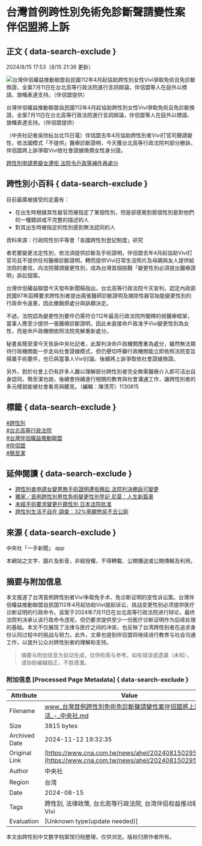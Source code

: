 # 台灣首例跨性別免術免診斷聲請變性案 伴侶盟將上訴

## 正文 { data-search-exclude }


2024/8/15 17:53（8/15 21:36 更新）

![台灣伴侶權益推動聯盟自民國112年4月起協助跨性別女性Vivi爭取免術且免診斷換證，全案7月11日在台北高等行政法院進行言詞辯論，伴侶盟等人在庭外以標語、旗幟表達支持。（伴侶盟提供）](https://imgcdn.cna.com.tw/www/WebPhotos/800/20240711/958x768_wmkn_0_C20240711000197.jpg)

台灣伴侶權益推動聯盟自民國112年4月起協助跨性別女性Vivi爭取免術且免診斷換證，全案7月11日在台北高等行政法院進行言詞辯論，伴侶盟等人在庭外以標語、旗幟表達支持。（伴侶盟提供）

（中央社記者吳欣紜台北15日電）伴侶盟去年4月協助跨性別者Vivi打官司聲請變性，依法國模式「不提供」醫療診斷證明，今天獲台北高等行政法院判部分勝訴，伴侶盟將上訴爭取Vivi依社會證據換領女性身分證。

[跨性別申請男變女遭拒 法院令戶政等補件再處分](https://www.cna.com.tw/news/asoc/202408150386.aspx)

## 跨性別小百科 { data-search-exclude }

目前最廣被接受的定義有：

- 在出生時根據其性器官而被指定了某個性別，但是卻感覺到那個性別是對他們的一種錯誤或不完整的描述的人
- 對其出生時被指定的性別感到無法認同的人

資料來源：行政院性別平等會「各國跨性別登記制度」研究

者若要變更法定性別，依法須提供診斷及手術證明，伴侶盟去年4月起協助Vivi打官司且不提供任何醫療診斷證明，轉而提供Vivi日常生活照片及母親與友人提供給法院的書信，向法院聲請變更性別，成為台灣首個挑戰「變更性別必須提出醫療證明」訴訟個案。

台灣伴侶權益聯盟今天發布新聞稿指出，台北高等行政法院今天宣判，認定內政部民國97年函釋要求跨性別者提出兩張醫師診斷證明及摘除性器官始能變更性別的行政命令違憲，因此撤銷原處分與訴願決定。

不過，法院認為變更性別要件仍需符合112年最高行政法院所闡釋的弱醫療框架，當事人應至少提供一張醫療診斷證明，因此未直接命戶政准予Vivi變更性別為女性，而是命戶政機關依照法院見解重新處分。

秘書長簡至潔今天告訴中央社記者，此案判決命戶政機關應重為處分，雖然無法期待行政機關能一步走向社會證據模式，但仍懇切呼籲行政機關能立即依照法院意旨揚棄手術要件，也已與當事人Vivi討論，後續將上訴爭取依社會證據換證。

另外，對於社會上仍有許多人難以理解部分跨性別者完全無需醫療介入即可活出自身認同，簡至潔也說，後續會持續進行相關的教育與社會溝通工作，讓跨性別者的多元樣貌能被社會看見與聽見。（編輯：陳清芳）1130815

## 標籤 { data-search-exclude }

[#跨性別](/tag/17699/)  
[#台北高等行政法院](/tag/21473/)  
[#台灣伴侶權益推動聯盟](/tag/21882/)  
[#伴侶盟](/tag/23368/)  
[#簡至潔](/tag/36089/)  

## 延伸閱讀 { data-search-exclude }

- [跨性別者申請女變男無手術證明遭拒興訟 法院判決勝訴可變更](https://www.cna.com.tw/news/asoc/202405300126.aspx)
- [獨家／首例跨性別男性免術變更性別登記 尼莫：人生新篇章](https://www.cna.com.tw/news/ahel/202407190195.aspx)
- [未經手術要求變更戶籍性別 日本法院批准](https://www.cna.com.tw/news/aopl/202402070280.aspx)
- [跨性別生活不自在 調查：32%寧願憋尿不去公廁](https://www.cna.com.tw/news/ahel/202401180051.aspx)

## 來源 { data-search-exclude }

中央社「一手新聞」 app

本網站之文字、圖片及影音，非經授權，不得轉載、公開播送或公開傳輸及利用。

## 摘要与附加信息

<!-- tcd_abstract -->
本文报道了台湾首例跨性别者Vivi争取免手术、免诊断证明的变性诉讼案。台灣伴侶權益推動聯盟自民国112年4月起协助Vivi提起诉讼，挑战变更性别必须提供医疗诊断证明的行政命令。该案于2024年7月11日在台北高等行政法院进行辩论，最终法院判决承认该行政命令违宪，但仍要求提供至少一份医疗诊断证明作为后续处理的基础。本文不仅展现了法律与医疗之间的冲突，也反映了台湾跨性别者在追求身份认同过程中的挑战与努力。此外，文章也提到伴侣盟将继续进行教育与社会沟通工作，以提升公众对跨性别者的理解和支持。
<!-- tcd_abstract_end -->

> 摘要与附加信息为自动生成，仅供检索与参考。如有错误或遗漏（未知），请协助编辑指正，不胜感激。

### 附加信息 [Processed Page Metadata] { data-search-exclude }

| Attribute       | Value                                  |
|-----------------|----------------------------------------|
| Filename        | www_台灣首例跨性別免術免診斷聲請變性案伴侶盟將上訴_生活_-_中央社.md                             |
| Size            | 3815 bytes                           |
| Archived Date   | 2024-11-12 19:32:35                             |
| Original Link   | [https://www.cna.com.tw/news/ahel/202408150295.aspx](https://www.cna.com.tw/news/ahel/202408150295.aspx)                       |
| Author          | 中央社                               |
| Region          | 台湾                               |
| Date            | 2024-08-15                                 |
| Tags            | 跨性别, 法律政策, 台北高等行政法院, 台湾伴侣权益推动联盟, Vivi                                 |
| Evaluation            | [Unknown type(update needed)]                                 |
<!-- tcd_table_end -->

本文由跨性别中文数字档案馆归档整理，仅供浏览。版权归原作者所有。
